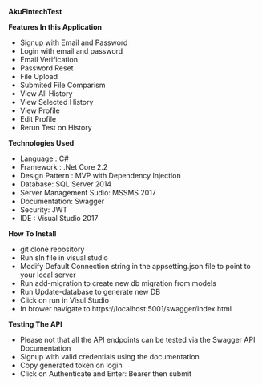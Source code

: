 **AkuFintechTest**

**Features In this Application**

* Signup with Email and Password
* Login with email and password
* Email Verification
* Password Reset
* File Upload
* Submited File Comparism
* View All History
* View Selected History
* View Profile
* Edit Profile
* Rerun Test on History

**Technologies Used**
* Language : C#
* Framework : .Net Core 2.2
* Design Pattern : MVP with Dependency Injection
* Database: SQL Server 2014
* Server Management Sudio: MSSMS 2017
* Documentation: Swagger
* Security: JWT 
* IDE : Visual Studio 2017

**How To Install**
* git clone repository
* Run sln file in visual studio
* Modify Default Connection string in the appsetting.json file to point to your local server 
* Run add-migration <Migration Name> to create new db migration from models
* Run Update-database  to generate new DB
* Click on run in Visul Studio
* In brower navigate to https://localhost:5001/swagger/index.html

**Testing The API**
* Please not that all the API endpoints can be tested via the Swagger API Documentation
* Signup with valid credentials using the documentation
* Copy generated token on login
* Click on Authenticate and Enter: Bearer <Token you copied> then submit
